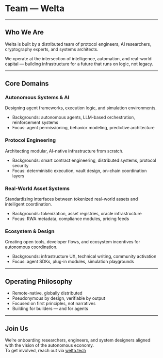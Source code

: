 # Team — Welta

---

## Who We Are  
Welta is built by a distributed team of protocol engineers, AI researchers, cryptography experts, and systems architects.

We operate at the intersection of intelligence, automation, and real-world capital — building infrastructure for a future that runs on logic, not legacy.

---

## Core Domains

### Autonomous Systems & AI  
Designing agent frameworks, execution logic, and simulation environments.  
- Backgrounds: autonomous agents, LLM-based orchestration, reinforcement systems  
- Focus: agent permissioning, behavior modeling, predictive architecture

### Protocol Engineering  
Architecting modular, AI-native infrastructure from scratch.  
- Backgrounds: smart contract engineering, distributed systems, protocol security  
- Focus: deterministic execution, vault design, on-chain coordination layers

### Real-World Asset Systems  
Standardizing interfaces between tokenized real-world assets and intelligent coordination.  
- Backgrounds: tokenization, asset registries, oracle infrastructure  
- Focus: RWA metadata, compliance modules, pricing feeds

### Ecosystem & Design  
Creating open tools, developer flows, and ecosystem incentives for autonomous coordination.  
- Backgrounds: infrastructure UX, technical writing, community activation  
- Focus: agent SDKs, plug-in modules, simulation playgrounds

---

## Operating Philosophy  
- Remote-native, globally distributed  
- Pseudonymous by design, verifiable by output  
- Focused on first principles, not narratives  
- Building for builders — and for agents

---

## Join Us  
We’re onboarding researchers, engineers, and system designers aligned with the vision of the autonomous economy.  
To get involved, reach out via [welta.tech](https://welta.tech)
